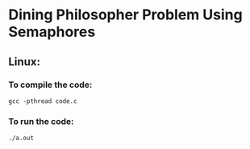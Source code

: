 # Dining Philosopher Problem Using Semaphores


## Linux:

### To compile the code:

`gcc -pthread code.c`

### To run the code:

`./a.out`
